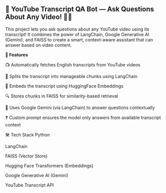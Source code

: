 
## 🎥 YouTube Transcript QA Bot — Ask Questions About Any Video! 🤖💬



This project lets you ask questions about any YouTube video using its transcript! 
It combines the power of LangChain, Google Generative AI (Gemini), and FAISS to create a smart, context-aware assistant that can answer based on video content.


**🚀 Features**

📺 Automatically fetches English transcripts from YouTube videos

🔗 Splits the transcript into manageable chunks using LangChain

🧠 Embeds the transcript using HuggingFace Embeddings

🔍 Stores chunks in FAISS for similarity-based retrieval

💬 Uses Google Gemini (via LangChain) to answer questions contextually

❓ Custom prompt ensures the model only answers from available transcript context

🛠️ Tech Stack
Python

LangChain

FAISS (Vector Store)

Hugging Face Transformers (Embeddings)

Google Generative AI (Gemini)

YouTube Transcript API


